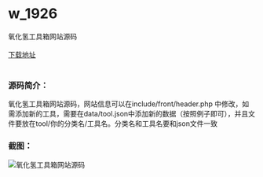 # w_1926
氧化氢工具箱网站源码
<br/></br>
[下载地址](https://www.uuid2.com/1926.html "下载地址")
<br/></br>
<h3>源码简介：</h3>
<p>氧化氢工具箱网站源码，网站信息可以在include/front/header.php 中修改，如需添加新的工具，需要在data/tool.json中添加新的数据（按照例子即可），并且文件要放在tool/你的分类名/工具名。分类名和工具名要和json文件一致<p>
<h3>截图：</h3>
<img src="https://www.uuid2.com/wp-content/uploads/img/202201/1900612978.jpg" alt="氧化氢工具箱网站源码">

